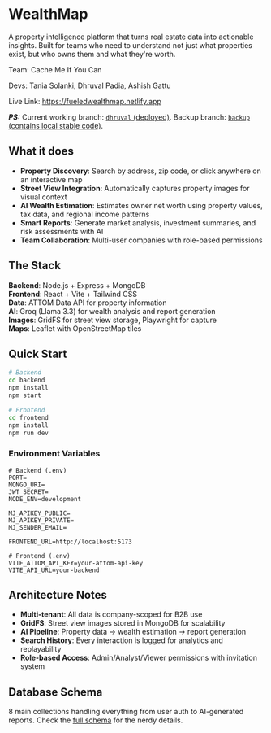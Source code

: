 # WealthMap

A property intelligence platform that turns real estate data into actionable insights. Built for teams who need to understand not just what properties exist, but who owns them and what they're worth.


Team: Cache Me If You Can

Devs: Tania Solanki, Dhruval Padia, Ashish Gattu

Live Link: https://fueledwealthmap.netlify.app

**_PS:_** Current working branch: [`dhruval` (deployed)](https://github.com/dhruval30/fueled-wealth-map/tree/dhruval). Backup branch: [`backup` (contains local stable code)](https://github.com/dhruval30/fueled-wealth-map/tree/backup).

## What it does

- **Property Discovery**: Search by address, zip code, or click anywhere on an interactive map
- **Street View Integration**: Automatically captures property images for visual context
- **AI Wealth Estimation**: Estimates owner net worth using property values, tax data, and regional income patterns
- **Smart Reports**: Generate market analysis, investment summaries, and risk assessments with AI
- **Team Collaboration**: Multi-user companies with role-based permissions

## The Stack

**Backend**: Node.js + Express + MongoDB  
**Frontend**: React + Vite + Tailwind CSS  
**Data**: ATTOM Data API for property information  
**AI**: Groq (Llama 3.3) for wealth analysis and report generation  
**Images**: GridFS for street view storage, Playwright for capture  
**Maps**: Leaflet with OpenStreetMap tiles  

## Quick Start

```bash
# Backend
cd backend
npm install
npm start

# Frontend  
cd frontend
npm install
npm run dev
```

### Environment Variables

```env
# Backend (.env)
PORT=
MONGO_URI=
JWT_SECRET=
NODE_ENV=development

MJ_APIKEY_PUBLIC=
MJ_APIKEY_PRIVATE=
MJ_SENDER_EMAIL=

FRONTEND_URL=http://localhost:5173

# Frontend (.env)
VITE_ATTOM_API_KEY=your-attom-api-key
VITE_API_URL=your-backend
```

## Architecture Notes

- **Multi-tenant**: All data is company-scoped for B2B use
- **GridFS**: Street view images stored in MongoDB for scalability
- **AI Pipeline**: Property data → wealth estimation → report generation
- **Search History**: Every interaction is logged for analytics and replayability
- **Role-based Access**: Admin/Analyst/Viewer permissions with invitation system

## Database Schema

8 main collections handling everything from user auth to AI-generated reports. Check the [full schema](https://www.notion.so/WealthMap-Technical-Documentation-1ff747ce31a380c5887ad7fb625f1796) for the nerdy details.



